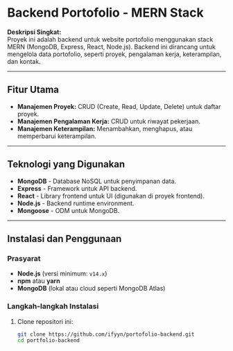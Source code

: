 # Backend Portofolio - MERN Stack

**Deskripsi Singkat:**  
Proyek ini adalah backend untuk website portofolio menggunakan stack MERN (MongoDB, Express, React, Node.js). Backend ini dirancang untuk mengelola data portofolio, seperti proyek, pengalaman kerja, keterampilan, dan kontak.

---

## Fitur Utama
- **Manajemen Proyek:** CRUD (Create, Read, Update, Delete) untuk daftar proyek.
- **Manajemen Pengalaman Kerja:** CRUD untuk riwayat pekerjaan.
- **Manajemen Keterampilan:** Menambahkan, menghapus, atau memperbarui keterampilan.

---

## Teknologi yang Digunakan
- **MongoDB** - Database NoSQL untuk penyimpanan data.
- **Express** - Framework untuk API backend.
- **React** - Library frontend untuk UI (digunakan di proyek frontend).
- **Node.js** - Backend runtime environment.
- **Mongoose** - ODM untuk MongoDB.

---

## Instalasi dan Penggunaan
### Prasyarat
- **Node.js** (versi minimum: `v14.x`)
- **npm** atau **yarn**
- **MongoDB** (lokal atau cloud seperti MongoDB Atlas)

### Langkah-langkah Instalasi
1. Clone repositori ini:
   ```bash
   git clone https://github.com/ifyyn/portofolio-backend.git
   cd portfolio-backend
